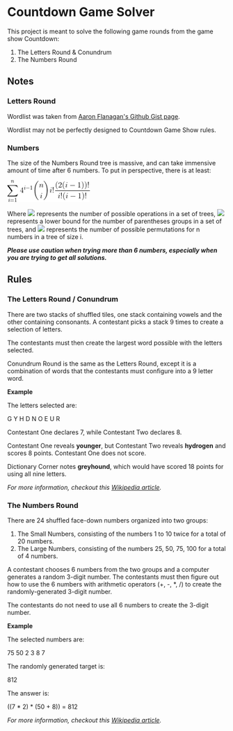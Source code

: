 # Countdown Game Solver
This project is meant to solve the following game rounds from the game show Countdown:

1. The Letters Round & Conundrum
2. The Numbers Round

## Notes
### Letters Round
Wordlist was taken from [Aaron Flanagan's Github Gist page](https://gist.github.com/AaronFlanagan20/d1c0a1c8a0a7d539e0ac).

Wordlist may not be perfectly designed to Countdown Game Show rules.

### Numbers

The size of the Numbers Round tree is massive, and can take immensive amount of time after 6 numbers. 
To put in perspective, there is at least:

<img src="img/equation.gif" alt="Number Tree Equation" style="float: center" />

Where <img src="https://render.githubusercontent.com/render/math?math=4^{i-1}"> represents the 
number of possible operations in a set of trees, <img src="https://render.githubusercontent.com/render/math?math=2^{max(0, i-2)}">
represents a lower bound for the number of parentheses groups in a set of trees, and 
<img src="https://render.githubusercontent.com/render/math?math={n \choose i} * i!"> represents the
number of possible permutations for n numbers in a tree of size i.

***Please use caution when trying more than 6 numbers, especially when you are trying to get all solutions.***

## Rules
### The Letters Round / Conundrum
There are two stacks of shuffled tiles, one stack containing vowels and the other containing consonants.
A contestant picks a stack 9 times to create a selection of letters. 

The contestants must then create the largest word possible
with the letters selected.

Conundrum Round is the same as the Letters Round, 
except it is a combination of words that the contestants must configure into a 9 letter word.

**Example**

The letters selected are:

G Y H D N O E U R

Contestant One declares 7, while Contestant Two declares 8.

Contestant One reveals **younger**, but Contestant Two reveals **hydrogen** and scores 8 points. Contestant One does not score.

Dictionary Corner notes **greyhound**, which would have scored 18 points for using all nine letters.

*For more information, checkout this [Wikipedia article](https://en.wikipedia.org/wiki/Countdown_(game_show)#Letters_round).*

### The Numbers Round
There are 24 shuffled face-down numbers organized into two groups:

1. The Small Numbers, consisting of the numbers 1 to 10 twice for a total of 20 numbers.
2. The Large Numbers, consisting of the numbers 25, 50, 75, 100 for a total of 4 numbers.

A contestant chooses 6 numbers from the two groups and a computer generates a random 3-digit number.
The contestants must then figure out how to use the 6 numbers with arithmetic operators (+, -, *, /) to 
create the randomly-generated 3-digit number.

The contestants do not need to use all 6 numbers to create the 3-digit number.

**Example**

The selected numbers are:

75 50 2 3 8 7

The randomly generated target is:

812

The answer is:

((7 * 2) * (50 + 8)) = 812

*For more information, checkout this [Wikipedia article](https://en.wikipedia.org/wiki/Countdown_(game_show)#Numbers_round).*